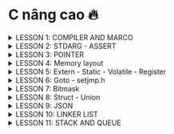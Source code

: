 # C nâng cao 🔥
<details><summary>LESSON 1: COMPILER AND MARCO</summary>
<p>
 
## LESSON 1: COMPILER AND MARCO
### Quá trình biên dịch
Quy trình biên dịch là quá trình chuyển đổi ngôn ngữ bậc cao (NNBC) (C/C++, Pascal, Java,...) sang ngôn ngữ máy, để máy tính có thể hiểu và thực thi.
### Quá trình biên dịch gồm 4 giai đoạn
 >  - Giai đoàn tiền xử lý (Pre-processor)
 >  - Giai đoạn dịch NNBC sang Asembly (Compiler)
 >  - Giai đoạn dịch asembly sang ngôn ngữ máy (Asember)
 >  - Giai đoạn liên kết (Linker)
![Compiler_Marco (2)](https://github.com/DangTruongBT/advance-C/assets/103482832/62ae7186-a6a5-463e-8698-bd0b6aafef55)

#### *Pre-processor (Giai đoạn tiền xử lý):*
 - 1 Project được tạo ra từ nhiều file: `a.h, b.h, a.c, b.c` và file `main.c` sau quá trình tiền xử lý sẽ gọp tất cả các file thành 1 file duy nhất là file `main.i`.
 - Trong quá trình này sẽ chèn Header vào, triển khai Macro và xóa commment.
 - Lệnh trong CMD là: `gcc -E main.c -o main.i`.
   ![Screenshot 2024-03-08 101451](https://github.com/DangTruongBT/advance-C/assets/103482832/3682f5e3-5279-4215-aeda-d7f6543e23e6)
#### **3 việc xảy ra trong quá trình tiền xử lý**
 - `include` file header, có nghĩa là nội dung file sẽ được chèn vào vị trí mà mình chỉ định.
 - Xóa bỏ ghi chú (không ảnh hưởng đến dung lượng bộ nhớ và tốc độ xử lý chương trình)
 - Triển khai macro:
     - `Marco` là từ dùng để chỉ những thông tin được xử lý ở quá trình tiền xử lý (Pre-processor). Chia làm 3 nhóm chính:
         - `#include`
         - `#define`, `#undef`
         - `#if`, `#elif`, `#ifdef`, `#ifndef`
     - `#define`
         - Macro được định nghĩa bằng cách sử dụng chỉ thị tiền xử lý #define.
         - Nơi nào có tên Macro sẽ được thay thế bằng nội dung của macro đó.
         - Giảm lặp lại mã ,dễ bảo trì.
         - Ví dụ 1:
           ```c
           #include <stdio.h>

           // Định nghĩa hằng số Pi sử dụng #define
           #define PI 3.14
           int main() {
           // Sử dụng hằng số Pi trong chương trình
           double radius = 5.0;
           double area = PI * radius * radius;

           printf("Radius: %.2f\n", radius);
           printf("Area of the circle: %.2f\n", area);

           return 0;
           }

         - Ví dụ 2:
           ```c
           #include <stdio.h>

           // Định nghĩa macro để tìm số lớn hơn giữa hai số
           #define MAX(x, y) ((x) > (y) ? (x) : (y))

           int main() {
           int a = 10, b = 20;
    
           // Sử dụng macro để tìm số lớn hơn giữa a và b
           int maxNumber = MAX(a, b);

           printf("The bigger number between %d and %d is: %d\n", a, b, maxNumber);

           return 0;
           }
    - `#undef`
       - Chỉ thị `#undef` dùng để hủy định nghĩa của một macro đã được định nghĩa trước đó bằng `#define`
       - Nếu hai hoặc nhiều tệp tiêu đề có cùng tên macro, chúng có thể xung đột với nhau. Việc sử dụng các chỉ thị này giúp ngăn chặn các xung đột này.
       - Ví dụ:
         ```c
          #include <stdio.h>
          #include "nhietdo.c"
          #include "doam.c"
          // trong 2 file đều có macro lần lượt là:
          //#define cam_bien 10(nhietdo.c)
          //#define cam_bien 20(doam.c)

          int main(){
 	        #undef cam_bien
 	        #define cam_bien 40
         return 0;
         }
   - `#if`: Sử dụng để bắt đầu 1 điều kiện xử lý.Nếu đúng thì các dòng lệnh sau `#if` sẽ được biên dịch , sai sẽ bỏ qua đến khi gặp `#endif`.
   - `#elif`: Để thêm 1 ĐK mới khi #if hoặc `#elif` sai.
   - `#else`: Dùng khi không có ĐK nào đúng
   - `#ifdef`: Dùng để kiểm tra 1 macro định nghĩa hay chưa.Nếu định nghĩa rồi thì mã sau ifdef sẽ được biên dịch.
   - `#ifndef`: Dùng để kiểm tra 1 macro định nghĩa hay chưa.Nếu chưa định nghĩa thì mã sau `#ifndef` sẽ được biên dịch.Thường dùng để kiểm tra macro đó đã dc định nghĩa trong file nào chưa, kết thúc thì `#endif`
#### Mục đích tránh định nghĩa nhiều lần và xung đột
  - Ví dụ:
    ```c
    #ifndef __ABC_H
    #define __ABC_H

    int a = 10;

    #endif
 - Một số toán tử trong Marco:
   - Ví dụ
   
   ```c
   #include <stdio.h>

   #define STRINGIZE(x) #x
   #define DATA 40

   int main() {

    // Sử dụng toán tử #
    printf("The value is: %s\n", STRINGIZE(DATA));

    return 0;
   }
 - Variadic Marco: Là một dạng macro cho phép nhận một số lượng biến tham số có thể thay đổi.
    - Ví dụ

   ```c
   #include <stdio.h>

 	#define print_menu_item(...) \
 		do { \
 			const char *items[] = {__VA_ARGS__}; \
 			int n = sizeof(items) / sizeof(items[0]); \
 			for (int i = 0; i < n; i++) { \
 				print_menu_item(i + 1, items[i]); \
 			} \
 		} while (0)

 	#define case_option(number, function) \
 		case number: \
 			function(); \
 			break;

 	#define handle_option(option, ...) \
 		switch (option) { \
 			__VA_ARGS__ \
 			default: \
 				printf("Invalid option!\n"); \
 		}

 	void print_menu_item(int number, const char *item) {
 			printf("%d. %s\n", number, item);
 		}

 	void feature1() { printf("Feature 1 selected\n"); }
 	void feature2() { printf("Feature 2 selected\n"); }
 	void feature3() { printf("Feature 3 selected\n"); }
 	void feature4() { printf("Feature 4 selected\n"); }

 	int main() {
 		print_menu_item("Option 1", "Option 2", "Option 3", "Option 4", "Exit");

 		int option;
 		scanf("%d", &option);

 		handle_option(option,
 					case_option(1, feature1)
 					case_option(2, feature2)
 					case_option(3, feature3)
 					case_option(4, feature4)
 		)

 		return 0;
- Compiler (Giai đoạn dịch NNBC sang ngôn ngữ Assembly):
   - Quá trình này compiler sẽ biên dịch từ file `.i `sang file ngôn ngữ assembly là file `.s`
   - Dùng lệnh `gcc -S main.i -o main.s`
- Assembler (Giai đoạn dịch ngôn ngữ Assembly sang ngôn ngữ máy): compiler sẽ Biên dịch ngôn ngữ Assembly sang ngôn ngữ máy (0 và 1). Và tạo ra tệp tin Object `.o`
   - Dùng lệnh `gcc -c main.s -o main.o` để tạo ra file `.o`
- Linker (Giải đoạn liên kết):
   - 1 hoặc nhiều file.o sẽ được compiler liên kết lại 1 File `.exe`.
   - File này để hệ điều hành chạy
   - Dùng lệnh gcc  `main.o -o filename` để tạo ra tệp thực thi .



</p>
</details>

<details><summary>LESSON 2: STDARG - ASSERT</summary>
<p>

## LESSON 2: STDARG - ASSERT

### Thư viện stdarg
  - Cung cấp các phương thức để làm việc với các hàm có số lượng input parameter không cố định.
  - 
  - Các hàm như printf và scanf là ví dụ điển hình Stddarg Function
  - 
  - va_list: là một kiểu dữ liệu để đại diện cho danh sách các đối số biến đổi.
  - 
  - va_start: Bắt đầu một danh sách đối số biến đổi. Nó cần được gọi trước khi truy cập các đối số biến đổi đầu tiên.
  - 
  - va_arg: Truy cập một đối số trong danh sách. Hàm này nhận một đối số của kiểu được xác định bởi tham số thứ hai
  - 
  - va_end: Kết thúc việc sử dụng danh sách đối số biến đổi. Nó cần được gọi trước khi kết thúc hàm.

```c
#include <stdio.h>
#include<stdarg.h>
int MUL(int arr,...){
int val=1;
va_list ap;
va_start(ap,arr);
for (int i = 0; i < arr; i++)
{
val *= va_arg(ap,int);
}
va_end(ap);
return val;
}
int main(int argc, char const *argv[])
{
printf("MUX:%d",MUL(4,2,2,2,2));
return 0;
}
```
OUTPUT

```c
MUX:16
```

### Thư viện assert

  - Cung cấp macro assert.

  - Macro này được sử dụng để kiểm tra một điều kiện.

  - Nếu điều kiện đúng (true), không có gì xảy ra và chương trình tiếp tục thực thi.

  - Nếu điều kiện sai (false), chương trình dừng lại và thông báo một thông điệp lỗi.

  - Dùng trong debug, dùng #define NDEBUG để tắt debug

  - Điều kiện đúng

```c
    #include <stdio.h>
#include <assert.h>
int main() {
   int x = 5;

   assert(x == 5);

   // Chương trình sẽ tiếp tục thực thi nếu điều kiện là đúng.
   printf("X is: %d", x);
   
   return 0;
}
```
OUTPUT
```c
X is: 5
```

- Điều kiện sai

```c
#include <stdio.h>
#include <assert.h>

int main() {
    int x = 5;

    assert(x == 10);

    // Chương trình sẽ tiếp tục thực thi nếu điều kiện là đúng.
    printf("X is: %d", x);
    
    return 0;
}
```

```c
Assertion failed: x == 10, file main.c, line 7
```

#### Các lỗi

   - Lỗi truy cập mảng không an toàn.
     
   - Lỗi chia cho số 0.
     
   -  Chia số nguyên cho số nguyên, kết quả là số thực.

EX1

```c
#include <assert.h>

#define ASSERT_IN_RANGE(val, min, max) assert((val) >= (min) && (val) <= (max))

void setLevel(int level) {
    ASSERT_IN_RANGE(level, 1, 10);
    // Thiết lập cấp độ
}
```

EX2

```c
#include <assert.h>
#include <stdint.h>

#define ASSERT_SIZE(type, size) assert(sizeof(type) == (size))

void checkTypeSizes() {
    ASSERT_SIZE(uint32_t, 4);
    ASSERT_SIZE(uint16_t, 2);
    // Kiểm tra các kích thước kiểu dữ liệu khác
}
```
</p>
</details>



<details><summary>LESSON 3: POINTER</summary>
<p>

</p>
</details>

<details><summary>LESSON 4: Memory layout</summary>
<p>

## LESSON 4: MEMORY LAYOUT

### MEMORY LAYOUT

Chương trình main.exe ( trên window), main.hex ( nạp vào vi điều khiển) được lưu ở bộ nhớ SSD hoặc FLASH. Khi nhấn run chương trình trên window ( cấp nguồn cho vi điều khiển) thì những chương trình này sẽ được copy vào bộ nhớ RAM để thực thi.

![image](https://github.com/DangTruongBT/advance-C/assets/103482832/704bd89a-b9aa-4829-acd2-d1aeae4b50ce)

### Text segment

 - Mã máy:
    -  Chứa tập hợp các lệnh thực thi.
    - Quyền truy cập: Text Segment thường có quyền đọc và thực thi, nhưng không có quyền ghi. 
    - Lưu hằng số, con trỏ kiểu char
    - Tất cả các biến lưu ở phần vùng Text đều không thể thay đổi giá trị mà chỉ được đọc.

   ![image](https://github.com/DangTruongBT/advance-C/assets/103482832/6a1523c7-12a2-40c4-ad65-beffcc7c05a7)

```c
#include <stdio.h>

const int a = 10;
char arr[] = "Hello";
char *arr1 = "Hello";

int main() {
   

    printf("a: %d\n", a);

    arr[3] = 'W';
    printf("arr: %s", arr);

    arr1[3] = 'E';
    printf("arr1: %s", arr1);

    
    return 0;
}


```
### Data segment Initialized Data Segment (Dữ liệu Đã Khởi Tạo):

   - Chứa các biến toàn cục được khởi tạo với giá trị khác 0.

   - Chứa các biến static được khởi tạo với giá trị khác 0.

   - Quyền truy cập là đọc và ghi, tức là có thể đọc và thay đổi giá trị của biến .

   - Tất cả các biến sẽ được thu hồi sau khi chương trình kết thúc.

![image](https://github.com/DangTruongBT/advance-C/assets/103482832/c69d18eb-fb00-4a57-8552-9197b5319cbe)

```c
#include <stdio.h>
int a = 10;
double d = 20.5;

static int var = 5;

void test()
{
   static int local = 10;
}


int main(int argc, char const *argv[])
{  
   a = 15;
   d = 25.7;
   var = 12;
   printf("a: %d\n", a);
   printf("d: %f\n", d);
   printf("var: %d\n", var);



   return 0;
}
```

### Bss segment Uninitialized Data Segment (Dữ liệu Chưa Khởi Tạo):

  - Chứa các biến toàn cục khởi tạo với giá trị bằng 0 hoặc không gán giá trị.
    
  - Chứa các biến static với giá trị khởi tạo bằng 0 hoặc không gán giá trị.
    
  - Quyền truy cập là đọc và ghi, tức là có thể đọc và thay đổi giá trị của biến .
    
  - Tất cả các biến sẽ được thu hồi sau khi chương trình kết thúc.

![image](https://github.com/DangTruongBT/advance-C/assets/103482832/6780304c-be05-46b1-856b-1f7bdc680a95)

```c
#include <stdio.h>


typedef struct 
{
    int x;
    int y;
} Point_Data;


int a = 0;
int b;

static int global = 0;
static int global_2;

static Point_Data p1 = {5,7};



void test()
{
    static int local = 0;
    static int local_2;
}

int main() {

    
    printf("a: %d\n", a);
    printf("global: %d\n", global);
   

    
    
    return 0;
}


```

### Stack

  - Chứa các biến cục bộ, tham số truyền vào.
    
  - Quyền truy cập: đọc và ghi, nghĩa là có thể đọc và thay đổi giá trị của biến trong suốt thời gian chương trình chạy.
    
  - Sau khi ra khỏi hàm, sẽ thu hồi vùng nhớ.

![image](https://github.com/DangTruongBT/advance-C/assets/103482832/c5c4f842-3050-463c-a089-fa71b251476f)

```c
#include <stdio.h>


void test()
{
    int test = 0;
    test = 5;
    printf("test: %d\n",test);
}

int sum(int a, int b)
{
    int c = a + b;
    printf("sum: %d\n",c);
    return c;
}



int main() {

    sum(3,5);
    /*
        0x01
        0x02
        0x03
    */
   test();
   /*
    int test = 0; // 0x01
   */


    
    return 0;
}
```
### Heap

Cấp phát động:

 - Heap được sử dụng để cấp phát bộ nhớ động trong quá trình thực thi của chương trình.
   
 - Điều này cho phép chương trình tạo ra và giải phóng bộ nhớ theo nhu cầu, thích ứng với sự biến đổi của dữ liệu trong quá trình chạy.
   
 - Các hàm như `malloc()`, `calloc()`, `realloc()`, và `free()` được sử dụng để cấp phát và giải phóng bộ nhớ trên heap.
   
`malloc()`: -Tham số truyền vào: kích thước mong muốn ( byte) -Giá trị trả về: con trỏ void

 - Quyền truy cập: có quyền đọc và ghi, nghĩa là có thể đọc và thay đổi giá trị của biến trong suốt thời gian chương trình chạy.

```c

#include <stdio.h>
#include <stdint.h>

uint32_t arr[] = {2,3,5,6,8}; 


int main() {

    for (int i = 0; i < 5; i++)
    {
        printf("Address: %p\n", arr +i);
        printf("Value: %d\n", *(arr+i));
    }
    

    
    return 0;
}
```
**EX**

```c
#include <stdio.h>
#include <stdlib.h>



int main(int argc, char const *argv[])
{  
    int soluongkytu = 0;

    char* ten = (char*) malloc(sizeof(char) * soluongkytu);



    for (int i = 0; i < 3; i++)
    {
        printf("Nhap so luong ky tu trong ten: \n");
        scanf("%d", &soluongkytu);
        ten = realloc(ten, sizeof(char) * soluongkytu);
        printf("Nhap ten cua ban: \n");
        scanf("%s", ten);

        printf("Hello %s\n", ten);
    }
    

    

    return 0;
}

```
### Stack và Heap

- Bộ nhớ Stack được dùng để lưu trữ các biến cục bộ trong hàm, tham số truyền vào... Truy cập vào bộ nhớ này rất nhanh và được thực thi khi chương trình được biên dịch.

- Bộ nhớ Heap được dùng để lưu trữ vùng nhớ cho những biến con trỏ được cấp phát động bởi các hàm malloc - calloc - realloc (trong C).

- Stack: vùng nhớ Stack được quản lý bởi hệ điều hành, dữ liệu được lưu trong Stack sẽ tự động giải phóng khi hàm thực hiện xong công việc của mình.

- Heap: Vùng nhớ Heap được quản lý bởi lập trình viên (trong C hoặc C++), dữ liệu trong Heap sẽ không bị hủy khi hàm thực hiện xong, điều đó có nghĩa bạn phải tự tay giải phóng vùng nhớ bằng câu lệnh free (trong C), và delete hoặc delete [] (trong C++), nếu không sẽ xảy ra hiện tượng rò rỉ bộ nhớ.

```c
  #include <stdio.h>
  #include <stdlib.h>

void test1()
{
    int array[3];
    for (int i = 0; i < 3; i++)
    {
        printf("address of array[%d]: %p\n", i, (array+i));
    }
    printf("----------------------\n");
}

void test2()
{
    int *array = (int*)malloc(3*sizeof(int));
    for (int i = 0; i < 3; i++)
    {
        printf("address of array[%d]: %p\n", i, (array+i));
    }
    printf("----------------------\n");
    //free(array);
}



int main(int argc, char const *argv[])
{  
    test1();
    test1();
    test2();
    test2();



    return 0;
}
  ```

- Stack: bởi vì bộ nhớ Stack cố định nên nếu chương trình bạn sử dụng quá nhiều bộ nhớ vượt quá khả năng lưu trữ của Stack chắc chắn sẽ xảy ra tình trạng tràn bộ nhớ Stack (Stack overflow), các trường hợp xảy ra như bạn khởi tạo quá nhiều biến cục bộ, hàm đệ quy vô hạn,...

```c
int foo(int x){
    printf("De quy khong gioi han\n");
    return foo(x);
}
```

- Heap: Nếu bạn liên tục cấp phát vùng nhớ mà không giải phóng thì sẽ bị lỗi tràn vùng nhớ Heap (Heap overflow). Nếu bạn khởi tạo một vùng nhớ quá lớn mà vùng nhớ Heap không thể lưu trữ một lần được sẽ bị lỗi khởi tạo vùng nhớ Heap thất bại.

```c
int *A = (int *)malloc(18446744073709551615);
```

</p>
</details>

<details><summary>LESSON 5: Extern - Static - Volatile - Register</summary>
<p>

## LESSON 5: Extern - Static - Volatile - Register

### EXTERN

Khái niệm Extern trong ngôn ngữ lập trình C được sử dụng để thông báo rằng một biến hoặc hàm đã được khai báo ở một nơi khác trong chương trình hoặc trong một file nguồn khác. Điều này giúp chương trình hiểu rằng biến hoặc hàm đã được định nghĩa và sẽ được sử dụng từ một vị trí khác, giúp quản lý sự liên kết giữa các phần khác nhau của chương trình hoặc giữa các file nguồn.

### STATIC

Khi 1 biến cục bộ được khai báo với từ khóa static. Biến sẽ chỉ được khởi tạo 1 lần duy nhất và tồn tại suốt thời gian chạy chương trình. Giá trị của nó không bị mất đi ngay cả khi kết thúc hàm. Tuy nhiên khác với biến toàn cục có thể gọi trong tất cả mọi nơi trong chương trình, thì biến cục bộ static chỉ có thể được gọi trong nội bộ hàm khởi tạo ra nó. Mỗi lần hàm được gọi, giá trị của biến chính bằng giá trị tại lần gần nhất hàm được gọi.

```c
#include<stdio.h>
 
int in_so_thu_tu(void)
{
   static int x = 0;
   x = x + 1;
   printf("%d\r\n",x);
} 
 
int main() {
   in_so_thu_tu ();         //giá trị của x tăng lên 1 đơn vị từ 0
   in_so_thu_tu ();         //giá trị của x tăng lên 1 đơn vị từ 1
   in_so_thu_tu ();         //giá trị của x tăng lên 1 đơn vị từ 2
   in_so_thu_tu ();         //giá trị của x tăng lên 1 đơn vị từ 3
   in_so_thu_tu ();         //giá trị của x tăng lên 1 đơn vị từ 4
   return 0;
}


```

```c

Kết quả:
1
2
3
4
5

```

Biến static trong khai báo biến toàn cục và khai báo hàm

Mỗi project thường sẽ được viết trên nhiều File vì mục đích phân chia module cũng như là để dễ bảo trì. Do có nhiều File nên rất có thể ở các File sẽ có sự trùng lặp trong cách đặt tên biến. Để tránh sự cố sai sót này người ta đưa ra khái niệm biến toàn cục tĩnh và hàm tĩnh.

Biến toàn cục tĩnh sẽ chỉ có thể được truy cập và sử dụng trong File khai báo nó, các File khác không có cách nào truy cập được.
Hàm tĩnh sẽ chỉ có thể gọi trong File khai báo nó, các File khác không có cách nào gọi hàm này được.

```c
Ví dụ:
//-----------------
//A.c

// biến a này chỉ được sử dụng trong file A.c
static int a;    

// hàm hienthi() này chỉ được sử dụng trong file A.c
static void hien_thi() {};   

int c;


//------------------
//B.c

// biến a này chỉ được sử dụng trong file B.c
static int a;    

// hàm hienthi() này chỉ được sử dụng trong file B.c
static void hien_thi() {};

int d; 
```

### Volatile

Trong lập trình nhúng (Embedded System), ta rất thường hay gặp khai báo biến với từ khóa volatile. Việc khai báo biến volatile là rất cần thiết để tránh những lỗi sai khó phát hiện do tính năng optimization của compiler.

Volatile đại diện cho các biến có thể thay đổi bất thường mà không thông qua nguồn source code.

```c
#include "stm32f10x.h"

volatile int i = 0;
int a = 100;

int main()
{
	
	while(1)
	{
		i = *((int*) 0x20000000);
		if (i > 0)
		{
			break;
		}
		
	}
	a = 200;
}

```

Ví dụ: Trong lập trình nhúng, chúng ta hay gặp đoạn code khi ta khai báo 1 biến đếm count, mỗi khi bấm nút xảy ra ngắt ngoài, chúng ta tăng biến đếm count. Tuy nhiên, khi chúng ta bật tính năng tối ưu code của compiler, nó sẽ hiểu rằng các biến như vậy dường như không thay đổi giá trị bởi phần mềm nên compiler có xu hướng loại bỏ biến count để có thể tối ưu kích cỡ file code chạy được sinh ra.

### Register

Trong ngôn ngữ lập trình C, từ khóa register được sử dụng để chỉ ra ý muốn của lập trình viên rằng một biến được sử dụng thường xuyên và có thể được lưu trữ trong một thanh ghi máy tính, chứ không phải trong bộ nhớ RAM. Việc này nhằm tăng tốc độ truy cập. Tuy nhiên, lưu ý rằng việc sử dụng register chỉ là một đề xuất cho trình biên dịch và không đảm bảo rằng biến sẽ được lưu trữ trong thanh ghi. Trong thực tế, trình biên dịch có thể quyết định không tuân thủ lời đề xuất này.

![image](https://github.com/DangTruongBT/advance-C/assets/103482832/866c5040-857f-46da-a2a1-7fdefbdd44b6)

```c
#include <stdio.h>
#include <time.h>

int main() {
    // Lưu thời điểm bắt đầu
    clock_t start_time = clock();
    int i;

    // Đoạn mã của chương trình
    for (i = 0; i < 2000000; ++i) {
        // Thực hiện một số công việc bất kỳ
    }

    // Lưu thời điểm kết thúc
    clock_t end_time = clock();

    // Tính thời gian chạy bằng miligiây
    double time_taken = ((double)(end_time - start_time)) / CLOCKS_PER_SEC;

    printf("Thoi gian chay cua chuong trinh: %f giay\n", time_taken);

    return 0;
}

```


</p>
</details>

<details><summary>LESSON 6: Goto - setjmp.h</summary>
<p>
	
## LESSON 6: GOTO _ SETJMP.H

### GOTO

Câu lệnh goto trong C cung cấp một bước nhảy vô điều kiện từ 'goto' đến một câu lệnh có nhãn trong cùng một hàm.

Chú ý: Việc sử dụng câu lệnh goto không được khuyến khích sử dụng trong bất kỳ ngôn ngữ lập trình nào vì nó rất khó để theo dõi luồng điều khiển của chương trình, làm cho chương trình khó hiểu và khó bảo trì.

Cú pháp

```c
goto ten_nhan;
..
.
ten_nhan: lenh;
```

**Sơ đồ khối**

![image](https://github.com/DangTruongBT/advance-C/assets/103482832/71546d5b-33f6-4ce8-b226-ae603ef31d80)

```c

#include <stdio.h>

int main() {
    int i = 0;

    // Đặt nhãn
    start:
        if (i >= 5) {
            goto end;  // Chuyển control đến nhãn "end"
        }

        printf("%d ", i);
        i++;

        goto start;  // Chuyển control đến nhãn "start"

    // Nhãn "end"
    end:
        printf("\n");

    return 0;
}

```

### SETJMP

Header file có tên setjmp.h trong Thư viện C định nghĩa macro setjmp(), một hàm longjmp(), và một kiểu biến jmp_buf, để bỏ qua lời gọi hàm thông thường và trả về qui tắc, bằng cách cung cấp các phương thức để thực hiện các cú nhảy mà vẫn duy trì môi trường gọi hàm.

Biến được định nghĩa trong setjmp.h

Dưới đây là kiểu biến được định nghĩa trong setjmp.h:

jmp_buf: Đây là một kiểu mảng được sử dụng để giữ thông tin cho macro setjmp() và hàm longjmp().

Các macro được định nghĩa trong setjmp.h

Chỉ có một macro được định nghĩa trong thư viện này:

int setjmp(jmp_buf environment): Macro này lưu trữ môi trường (environment) hiện tại bên trong biến environment để sử dụng sau bởi hàm longjmp(). Nếu macro này trả về một cách trực tiếp từ lời gọi macro, thì nó trả về 0; nhưng nếu nó trả về từ một lời gọi hàm longjmp(), thì một giá trị khác 0 được trả về.

**Khai báo Macro setjmp() trong C**

```c
int setjmp(jmp_buf environment)
```

  - Tham số:

    ```c
    int setjmp(jmp_buf environment)
    ```
  - Trả về giá trị:

Macro này trả về nhiều hơn 1 lần. Đầu tiên, trên lời gọi trực tiếp của nó, nó luôn luôn trả về 0. Khi longjmp được gọi với thông tin được thiết lập tới environment, macro này lại trả về lần nữa; lúc này nó trả về giá trị đã được truyền tới longjmp như là tham số thứ hai.

#### Các hàm được định nghĩa trong setjmp.h

Chỉ có một hàm được định nghĩa trong setjmp.h:

Hàm void longjmp(jmp_buf environment, int value): Hàm này phục hồi môi trường (environment) đã được lưu trữ bởi lời gọi gần nhất tới macro setjmp() trong cùng lời gọi hàm của chương trình với tham số tương ứng là jmp_buf.

**Khai báo hàm longjmp() trong C**

```c
void longjmp(jmp_buf environment, int value)
```
   - Tham số

     environment − Đây là đối tượng của kiểu jmp_buf chứa thông tin để lưu trữ môi trường tại điểm gọi của setjmp.

     value − Đây là giá trị để biểu thức setjmp ước lượng.
     
   - Giá trị trả về

     Hàm này không trả về bất cứ giá trị nào.
</p>
</details>

<details><summary>LESSON 7: Bitmask</summary>
<p>
	
## LESSON 7: BITMASK
 
- Bitmask là một kỹ thuật sử dụng các bit để lưu trữ và thao tác với các cờ (flags) hoặc trạng thái. Có thể sử dụng bitmask để đặt, xóa và kiểm tra trạng thái của các bit cụ thể trong một từ (word).
  
- Bitmask thường được sử dụng để tối ưu hóa bộ nhớ, thực hiện các phép toán logic trên một cụm bit, và quản lý các trạng thái, quyền truy cập, hoặc các thuộc tính khác của một đối tượng.
  
	#### NOT bitwise

```c
int result = ~num ;
```
   - Kết quả là bit đảo ngược của số đó.

      #### AND bitwise
```c
int result = num1 & num2;
```
   - Kết quả là 1 nếu cả hai bit tương ứng đều là 1, ngược lại là 0.

     #### OR bitwise
```c

int result = num1 | num2;

```
  - Kết quả là 1 nếu có hơn một bit tương ứng là 1

    #### XOR bitwise
```c
   int result = num1 ^ num2;
```

  - Kết quả là 1 nếu chỉ có một bit tương ứng là 1

    #### Shift left và Shift right bitwise
    
- Dùng để di chuyển bit sang trái hoặc sang phải.
  
- Trong trường hợp <<, các bit ở bên phải sẽ được dịch sang trái, và các bit trái cùng sẽ được đặt giá trị 0.
  
- Trong trường hợp >>, các bit ở bên trái sẽ được dịch sang phải, và các bit phải cùng sẽ được đặt giá trị 0 hoặc 1 tùy thuộc vào giá trị của bit cao nhất (bit dấu).

  ```c
  int resultLeftShift = num << shiftAmount;
  int resultRightShift = num >> shiftAmount;
  ```

  EX:

```c
#include <stdio.h>
#include <stdint.h>

#define ENABLE 1
#define DISABLE 0

typedef struct {
    uint8_t LED1 : 1;
    uint8_t LED2 : 1;
    uint8_t LED3 : 1;
    uint8_t LED4 : 1;
    uint8_t LED5 : 1;
    uint8_t LED6 : 1;
    uint8_t LED7 : 1;
    uint8_t LED8 : 1;
} LEDStatus;
void displayAllStatusLed(LEDStatus status) {
 	uint8_t* statusPtr = (uint8_t*)&status;
		for (int j = 0; j < 8; j++) {
		printf("LED%d: %d\n", j+1, (*statusPtr >> j) & 1);
}

}


int main() {
    LEDStatus ledStatus = {.LED7 = ENABLE};

    // Bật LED 1 và 3
    ledStatus.LED1 = ENABLE;
    ledStatus.LED3 = ENABLE;
    displayAllStatusLed(ledStatus);
	
    return 0;
}
  ```
</p>
</details>



<details><summary>LESSON 8: Struct - Union</summary>
<p>

## LESSON 8: STRUCT - UNION

### STRUCT

Struct là một cấu trúc dữ liệu cho phép lập trình viên tự định nghĩa một kiểu dữ liệu mới bằng cách nhóm các biến có các kiểu dữ liệu khác nhau lại với nhau. struct cho phép tạo ra một thực thể dữ liệu lớn hơn và có tổ chức hơn từ các thành viên (members) của nó.

```c
struct TenStruct {
    kieuDuLieu1 thanhVien1;
    kieuDuLieu2 thanhVien2;
    // ...
};

```
#### Kích thước của Struct

```c
struct Example {
    uint8_t a;    
    uint16_t b;
    uint32_t c;    
};
```

![image](https://github.com/DangTruongBT/advance-C/assets/103482832/71ac1224-eddf-4e35-b235-cd7539305281)

```c
struct Example {
    uint8_t a;    
    uint32_t b;
    uint16_t c;  
};

```

![image](https://github.com/DangTruongBT/advance-C/assets/103482832/3b1a6410-2e44-449f-b431-a3b9a9fdd031)

```c
struct Example1 {
    uint8_t arr1[5];
    uint16_t arr2_1;  
    uint16_t arr2_2; 
    uint16_t arr2_3; 
    uint16_t arr2_4;   
    uint32_t arr3[2];
};

```

![image](https://github.com/DangTruongBT/advance-C/assets/103482832/8e6d35c5-86d0-4b13-958a-11c7a9115118)



### UNION

Trong ngôn ngữ lập trình C, union là một cấu trúc dữ liệu giúp lập trình viên kết hợp nhiều kiểu dữ liệu khác nhau vào cùng một vùng nhớ. Mục đích chính của union là tiết kiệm bộ nhớ bằng cách chia sẻ cùng một vùng nhớ cho các thành viên của nó. Điều này có nghĩa là, trong một thời điểm, chỉ một thành viên của union có thể được sử dụng. Điều này được ứng dụng nhằm tiết kiệm bộ nhớ.

```c
union TenUnion {
    kieuDuLieu1 thanhVien1;
    kieuDuLieu2 thanhVien2;
    // ...
};

```
#### Kích thước của Union

```c
union Data {
    uint8_t a;
    uint16_t b;
    uint32_t c;
};

```

![image](https://github.com/DangTruongBT/advance-C/assets/103482832/072d5304-5c10-459f-a327-5e491f93c119)

![image](https://github.com/DangTruongBT/advance-C/assets/103482832/7592cd93-5aae-477c-bfc6-5180f4bc2a83)

![image](https://github.com/DangTruongBT/advance-C/assets/103482832/58d53819-70ea-4501-b77f-f352bf0f3565)

#### Ứng dụng kết hợp struct và union

```c
#include <stdio.h>
#include <stdint.h>
#include <string.h>


typedef union {
    struct {
        uint8_t id[2];
        uint8_t data[4];
        uint8_t check_sum[2];
    } data;

    uint8_t frame[8];

} Data_Frame;


int main(int argc, char const *argv[])
{
    Data_Frame transmitter_data;
    
    strcpy(transmitter_data.data.id, "10");
    strcpy(transmitter_data.data.data, "1234");
    strcpy(transmitter_data.data.check_sum, "70");

		Data_Frame receiver_data;
    strcpy(receiver_data.frame, transmitter_data.frame);
	
    
    return 0;
}

```




</p>
</details>



<details><summary>LESSON 9: JSON</summary>
<p>
	
## LESSON 9: JSON

JSON (JavaScript Object Notation) là một định dạng dữ liệu dựa trên văn bản (text-based), được sử dụng để truyền và lưu trữ dữ liệu giữa các ứng dụng. JSON được thiết kế để dễ đọc và dễ hiểu cho con người, cũng như dễ phân tích và tạo ra bằng các ngôn ngữ lập trình.

JSON được tổ chức dưới dạng các cặp key-value (khóa-giá trị), trong đó mỗi khóa là một chuỗi và mỗi giá trị có thể là một số, một chuỗi, một đối tượng JSON khác hoặc một mảng JSON.

Bắt đầu chuỗi JSON là dấu `"` kết thúc là dấu `"`

#### Cú pháp dựa trên cặp key-value

![image](https://github.com/DangTruongBT/advance-C/assets/103482832/19b257cc-c43f-4ea4-9e91-c09d3e314b6f)

"name": là key

"John Doe": là 1 value

1 Object JSON mở đầu bằng `{` kết thúc bằng `}`

#### Các định dạng

```c
  typedef enum {
            JSON_NULL,
            JSON_BOOLEAN,
            JSON_NUMBER,
            JSON_STRING,
            JSON_ARRAY,
            JSON_OBJECT,
    }JsonType
```
Các cặp key-value ngăn cách nhau bằng dấu `,`

### JSON Values

-  Chuỗi (String): chuỗi ký tự Unicode được bao quanh bởi dấu ngoặc kép. Ví dụ: "Hello, World!", "123", "true".

- Số (Number): JSON hỗ trợ cả số nguyên và số thực. Các số có thể được biểu diễn với hoặc không có dấu thập phân và/hoặc mũ. Ví dụ: 123, 3.14, -42, 1.5e10.

- Boolean: Được biểu diễn bởi từ khóa true hoặc false.

- Mảng (Array): Một danh sách các giá trị, được bao quanh bởi dấu ngoặc vuông và các giá trị được phân tách bằng dấu phẩy. Mỗi phần tử trong mảng có thể là bất kỳ kiểu dữ liệu JSON nào. Ví dụ: [1, 2, 3, "apple", true].

- Đối tượng (Object): Một tập hợp các cặp key-value, được bao quanh bởi dấu ngoặc nhọn. Mỗi cặp key-value được phân tách bằng dấu phẩy. Key là một chuỗi và phải được bao quanh bởi dấu ngoặc kép, sau đó là dấu hai chấm, và sau đó là giá trị. Ví dụ: {"name": "John", "age": 30, "isStudent": true}.

- Null: Được biểu diễn bởi từ khóa null, đại diện cho một giá trị không tồn tại hoặc không xác định.

Lưu ý: Key bắt buộc phải là `String` còn value có thể là `string`, `number`, `boolean`,...
</p>
</details>




<details><summary>LESSON 10: LINKER LIST</summary>
<p>
 
## LESSON 10: LINKER LIST

### Danh sách liên kết là gì?
Danh sách liên kết (Linker List): là một cấu trúc dữ liệu được sử dụng để lưu trữ các phần tử tương tự như mảng nhưng cớ nhiều điểm khác biệt

Có các loại danh sách liên kết:
   - Danh sách liên kết đơn
   - Danh sách liên kết đôi
   - Danh sách liên kết vòng
###  Tính chất

  - Danh sách liên kết có thể mở rộng và thu hẹp một cách linh hoạt
  - Phần tử cuối cùng trong DSLK trỏ vào `NULL` (con trỏ `NULL`)
  - Đây kà kiểu cấu trúc dữ liệu kiểu cấp phát động có nghĩa là còn bộ nhớ thì còn cấp phát được, cấp phát đến khi nào hết bộ nhớ thì thôi
         - Vùng nhớ cấp phát : `Heap`
  - Không lãng phí bộ nhớ nhưng cần thêm bộ nhớ để lưu phần con trỏ.
    
![Screenshot 2024-03-26 144050](https://github.com/DangTruongBT/advance-C/assets/103482832/339e04a6-e5d0-4a7d-a212-bc29dab43f6f)

Để quản lí danh sách liên kết cần 1 con trỏ Head

Ví dụ:

Phần link của node 1 sẽ lưu địa chỉ node 2 là 6, tương tự với các node tiếp theo cho đến node cuối cùng link địa chỉ `NULL`
 
>     - Phần data lưu giá trị node

>     - Phần link lưu địa chỉ của node kế tiếp.

#### Ưu điểm

  - Có thể mở rộng với độ phức tạp
  - Dễ mở rộng và thu hẹp kích thước
  - Có thể cấp phát số lượng lớn các node tùy vào bộ nhớ
      
#### Nhược điểm

- Khó khăn trong việc truy cập 1 phần tử ở vị trí bất kì (0(n))
- Khó khăn trong việc cài đặt
- Tốn thêm bộ nhớ cho phần tham chiếu bổ sung

### Cấu trúc một node của DSLK
 ```c 
    
              struct node {
              int data;
              struct node* next; //link
          };
```
**Giải thích ý nghĩa của cấu trúc node**

Node ở dây có phần tử dữ liệu là một số nguyên lưu ở data, ngoài ra nó còn có 1 phần con trỏ trỏ tới chính struct node. Phần này chính là địa chỉ của node tiếp theo của nó trong DSLK.

Như vậy mỗi node sẽ có dữ liệu của nó và có địa chỉ của node tiếp sau nó. Đối với con trỏ cuối cùng trong DSLK thì phần địa chỉ này sẽ là con trỏ `NULL`


*Mỗi node trong DSLK đều đưuọc cấp phát động*
#### a. Tạo một node mới 
```c
    struct node {
              int data;
              struct node* next; //link
          };
   node *Makenode(int value){
    node *newNode = (node*)malloc(sizeof(node));
    newNode -> data = value;
    newNode -> next = NULL;
   return newNode;
```
#### b. Kiểm tra danh sách có rõng hay không
```c
  bool empty(node **array)
     {
      	if( (*array) == NULL)
         	{
		          return true;
         	}
      	else
	        {
		         return false;
	        }
    }
```

#### c. Thêm một node vào đầu danh sách
```c
void push_front(node **array, int value)
{
	 node* temp;
    temp = Makenode(value); 
    if (*array == NULL)  
    {

        *array = temp;
    }
    else
    {
    	temp->next = *array;
    	*array = temp;
	   }
    
}
```
#### d. Thêm một node vào cuối danh sách
```c
void push_back(node** array, int value)
{
    node* temp;
    temp = Makenode(value); // khoi tao node
                              // temp = 0xa1

    
    if (*array == NULL)   // if array doesn't have any node yet
    {

        *array = temp;
    }
    else                // if array has some node
    {
        node* p = *array;          // use p instead of array because we are using pointer, use array will change the structure of linkedlist
        while (p->next != NULL) // which mean the current node is not the last node
        {
            p = p->next;    // check next node until it a last node

        }

        p->next = temp;     // change it next member point to address of new node have just create
    }
}
```
#### e. Xóa node đầu danh sách
```c
     void pop_front(node **array)
       {
          	if(*head == NULL) return;
	          node *temp = *array;
          	*array = (*array)->next;
          	free(temp);
       }

```

#### f. Xóa node cuối danh sách
```c
   void pop_back(node **array){
    if(*array == NULL) return; // DSLK rong
    if((*array)->next == NULL){
        free(*array);
        (*array) = NULL;
    }
    else{
        node *tmp = (*array);
        //Duyet den node thu 2 tu cuoi ve : tmp
        while(tmp->next->next != NULL){
            tmp = tmp->next;
        }
        //Luu lai node cuoi de giai phong
        node *delNode = tmp->next;
        //Cho node tmp => NULL
        tmp->next = NULL;
        //Giai phong node cuoi
        delete delNode;
    }
}

```

#### g. Lấy kích thước của danh sách
```c
int size(node *array)
{
    int count = 0;
	while(array != NULL)
	{
		count++;
		array = array->next;
	}
	printf("\n so phan tu trong danh sach %d", count);
        return count;
}

```
#### h. Thêm 1 node vào vị trí bất kì của danh sách
```c

```
</p>
</details>

<details><summary>LESSON 11: STACK AND QUEUE</summary>
<p>
	
# STACK AND QUEUE

## 1. STACK

 ###   Stack là gì?

   Một ngăn xếp là một cấu trúc dữ liệu trừu tượng (Abstract Data Type – viết tắt là ADT), hầu như được sử dụng trong hầu hết mọi ngôn ngữ lập trình. Đặt tên là ngăn xếp bởi vì nó hoạt động như một ngăn xếp trong đời sống thực, ví dụ như một cỗ bài hay một chồng đĩa, …

  Trong đời sống thực, ngăn xếp chỉ cho phép các hoạt động tại vị trí trên cùng của ngăn xếp. Ví dụ, chúng ta chỉ có thể đặt hoặc thêm một lá bài hay một cái đĩa vào trên cùng của ngăn xếp. Do đó, cấu trúc dữ liệu trừu tượng ngăn xếp chỉ cho phép các thao tác dữ liệu tại vị trí trên cùng. Tại bất cứ thời điểm nào, chúng ta chỉ có thể truy cập phần tử trên cùng của ngăn xếp.

  Đặc điểm này làm cho ngăn xếp trở thành cấu trúc dữ liệu dạng `LIFO`. `LIFO` là viết tắt của `Last-In-First-Out`. Ở đây, phần tử được đặt vào (được chèn, được thêm vào) cuối cùng sẽ được truy cập đầu tiên. Trong thuật ngữ ngăn xếp, hoạt động chèn được gọi là hoạt động `PUSH` và hoạt động xóa được gọi là hoạt động `POP`.
  
  ![Screenshot 2024-03-26 225502](https://github.com/DangTruongBT/advance-C/assets/103482832/81a46976-880c-4714-8aa3-339ec22b8cc0)

Một ngăn xếp có thể được triển khai theo phương thức của Mảng (Array), Cấu trúc (Struct), Con trỏ (Pointer) và Danh sách liên kết (Linked List). Ngăn xếp có thể là ở dạng kích cỡ cố định hoặc ngăn xếp có thể thay đổi kích cỡ.

Bên dưới sẽ sẽ triển khai ngăn xếp bằng danh sách liên kết:

 ###  Các hoạt động cơ bản trên cấu trúc dữ liệu ngăn xếp

  - Push(): Đẩy 1 phần tử dữ liệu vào trong ngăn xếp

  - Pop(): Lấy 1 phần tử dữ liệu ra khỏi ngăn xếp

  - Top(): Lấy 1 phần tử trên cùng của ngăng xếp.

  - Is_Full(): Kiểm tra xem ngăn xếp đã đầy chưa

  - Is_Empty(): Kiểm tra xem ngăn xếp có trống hay không.
#### Định nghĩa 1 Stack

```c
typedef struct Stack {
    int* items; // mảng chứa các giá trị trong ngăn xếp
    int size;   // kích thước của mảng đó
    int top;   // giá trị của phần tử trên cùng
} Stack;
```
#### Hoạt động khởi tạo 1 ngăn xếp
```c
void initialize( Stack *stack, int size) {
    stack->items = (int*) malloc(sizeof(int) * size); //cấp phát động 1 mảng chứa các giá trị
    stack->size = size; // truyền vào kích thước mong muốn
    stack->top = -1; // gắn giá trị trên cùng bằng -1
}
```

#### Hoạt động Is_Full() trong cấu trúc dữ liệu ngăn xếp

```c
int Is_Full( Stack stack) {
    return stack.top == stack.size - 1;
}
```

#### Hoạt động Is_Empty() trong cấu trúc dữ liệu ngăn xếp

```c
int Is_Empty( Stack stack) {
    return stack.top == -1;
}
```

#### Hoạt động Push() trong cấu trúc dữ liệu ngăn xếp

```c
void Push( Stack *stack, int value) {
    if (!is_full(*stack)) {
        stack->items[++stack->top] = value;
    } else {
        printf("Stack overflow\n");
    }
}
```

#### Hoạt động Pop() trong cấu trúc dữ liệu ngăn xếp

```c
int Pop( Stack *stack) {
    if (!is_empty(*stack)) {
        return stack->items[stack->top--];
    } else {
        printf("Stack underflow\n");
        return -1;
    }
}
```

#### Hoạt động Top() trong cấu trúc dữ liệu ngăn xếp

```c
int Top( Stack stack) {
    if (!is_empty(stack)) {
        return stack.items[stack.top];
    } else {
        printf("Stack is empty\n");
        return -1;
    }
}
```
EX

```c
#include <stdio.h>
#include <stdlib.h>

typedef struct Stack {
    int* items;
    int size;
    int top;
} Stack;

void initialize( Stack *stack, int size) {
    stack->items = (int*) malloc(sizeof(int) * size);
    stack->size = size;
    stack->top = -1;
}

int is_empty( Stack stack) {
    return stack.top == -1;
}

int is_full( Stack stack) {
    return stack.top == stack.size - 1;
}

void push( Stack *stack, int value) {
    if (!is_full(*stack)) {
        stack->items[++stack->top] = value;
    } else {
        printf("Stack overflow\n");
    }
}

int pop( Stack *stack) {
    if (!is_empty(*stack)) {
        return stack->items[stack->top--];
    } else {
        printf("Stack underflow\n");
        return -1;
    }
}

int top( Stack stack) {
    if (!is_empty(stack)) {
        return stack.items[stack.top];
    } else {
        printf("Stack is empty\n");
        return -1;
    }
}

int main() {
    Stack stack1;
    initialize(&stack1, 5);


    push(&stack1, 10);
    push(&stack1, 20);
    push(&stack1, 30);
    push(&stack1, 40);
    push(&stack1, 50);
    push(&stack1, 60);

    printf("Top element: %d\n", top(stack1));

    printf("Pop element: %d\n", pop(&stack1));
    printf("Pop element: %d\n", pop(&stack1));

    printf("Top element: %d\n", top(stack1));

    return 0;
}
```
## 1. QUEUE

 ###   Queue là gì?
 
 Hàng đợi (Queue) là một cấu trúc dữ liệu trừu tượng, là một cái gì đó tương tự như hàng đợi trong đời sống hàng ngày (xếp hàng).

 ![image](https://github.com/DangTruongBT/advance-C/assets/103482832/db2eb110-db9d-416c-9257-07313fe7f26d)

  Khác với ngăn xếp, hàng đợi là mở ở cả hai đầu. Một đầu luôn luôn được sử dụng để chèn dữ liệu vào (hay còn gọi là sắp vào hàng) và đầu kia được sử dụng để xóa dữ liệu (rời hàng). Cấu trúc dữ liệu hàng đợi tuân theo phương pháp First-In-First-Out, tức là dữ liệu được nhập vào đầu tiên sẽ được truy cập đầu tiên.

  Trong đời sống thực chúng ta có rất nhiều ví dụ về hàng đợi, chẳng hạn như hàng xe ô tô trên đường một chiều (đặc biệt là khi tắc xe), trong đó xe nào vào đầu tiên sẽ thoát ra đầu tiên. Một vài ví dụ khác là xếp hàng học sinh, xếp hàng mua vé, …

  Tương tự như cấu trúc dữ liệu ngăn xếp, thì cấu trúc dữ liệu hàng đợi cũng có thể được triển khai bởi sử dụng Mảng (Array), Danh sách liên kết (Linked List), Con trỏ (Pointer) và Cấu trúc (Struct).

  Bên dưới sẽ sẽ triển khai hàng đợi bằng danh sách liên kết:

  #### Các hoạt động cơ bản trên cấu trúc dữ liệu hàng đợi

  - enqueue(): Thêm 1 phần tử dữ liệu vào trong hàng đợi

  - dequeue(): Xóa 1 phần tử từ hàng đợi

  - Front(): lấy phần tử ở đầu hàng đợi, mà không xóa phần tử này.

  - Is_Full(): Kiểm tra xem hàng đợi đã đầy chưa

  - Is_Empty(): Kiểm tra xem hàng đợi có trống hay không.

EX:

```c
#include <stdio.h>
#include <stdlib.h>


typedef struct Queue {
    int* items;
    int size;
    int front, rear;
} Queue;

void initialize(Queue *queue, int size) 
{
    queue->items = (int*) malloc(sizeof(int)* size);
    queue->front = -1;
    queue->rear = -1;
    queue->size = size;
}

int is_empty(Queue queue) {
    return queue.front == -1;
}

int is_full(Queue queue) {
    return (queue.rear + 1) % queue.size == queue.front;
}

void enqueue(Queue *queue, int value) {
    if (!is_full(*queue)) {
        if (is_empty(*queue)) {
            queue->front = queue->rear = 0;
        } else {
            queue->rear = (queue->rear + 1) % queue->size;
        }
        queue->items[queue->rear] = value;
    } else {
        printf("Queue overflow\n");
    }
}

int dequeue(Queue *queue) {
    if (!is_empty(*queue)) {
        int dequeued_value = queue->items[queue->front];
        if (queue->front == queue->rear) {
            queue->front = queue->rear = -1;
        } else {
            queue->front = (queue->front + 1) % queue->size;
        }
        return dequeued_value;
    } else {
        printf("Queue underflow\n");
        return -1;
    }
}

int front(Queue queue) {
    if (!is_empty(queue)) {
        return queue.items[queue.front];
    } else {
        printf("Queue is empty\n");
        return -1;
    }
}

int main() {
    Queue queue;
    initialize(&queue, 3);

    enqueue(&queue, 10);
    enqueue(&queue, 20);
    enqueue(&queue, 30);

    printf("Front element: %d\n", front(queue));

    printf("Dequeue element: %d\n", dequeue(&queue));
    printf("Dequeue element: %d\n", dequeue(&queue));

    printf("Front element: %d\n", front(queue));

    enqueue(&queue, 40);
    enqueue(&queue, 50);
    printf("Dequeue element: %d\n", dequeue(&queue));
    printf("Front element: %d\n", front(queue));

    return 0;
}
```


</p>
</details>







